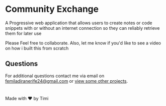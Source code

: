 # Community Exchange
A Progressive web application that allows users to create notes or code snippets with or without an internet connection so they can reliably retrieve them for later use

Please Feel free to collaborate. Also, let me know if you'd like to see a video on how i built this from scratch

## Questions
For additional questions contact me via email on [femiladiranerife24@gmail.com](mailto:femiladiranerife24@gmail.com) or [view some other projects](https://github.com/FOR-TIMI/).

# 
Made with ❤️ by Timi

